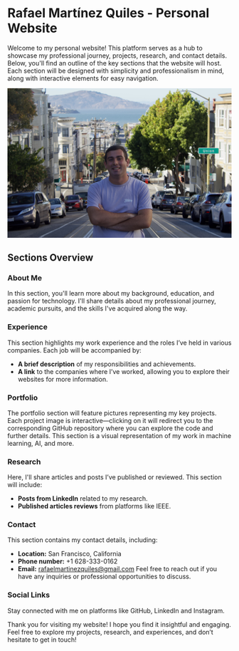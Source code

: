 # Rafael Martínez Quiles - Personal Website
Welcome to my personal website! This platform serves as a hub to showcase my professional journey, projects, research, and contact details. Below, you'll find an outline of the key sections that the website will host. Each section will be designed with simplicity and professionalism in mind, along with interactive elements for easy navigation.

![](img/a.jpg)

## Sections Overview

### About Me
In this section, you'll learn more about my background, education, and passion for technology. I'll share details about my professional journey, academic pursuits, and the skills I've acquired along the way.

### Experience
This section highlights my work experience and the roles I’ve held in various companies. Each job will be accompanied by:
- **A brief description** of my responsibilities and achievements.
- **A link** to the companies where I’ve worked, allowing you to explore their websites for more information.

### Portfolio
The portfolio section will feature pictures representing my key projects. Each project image is interactive—clicking on it will redirect you to the corresponding GitHub repository where you can explore the code and further details. This section is a visual representation of my work in machine learning, AI, and more.

### Research
Here, I'll share articles and posts I’ve published or reviewed. This section will include:
- **Posts from LinkedIn** related to my research.
- **Published articles reviews** from platforms like IEEE.

### Contact
This section contains my contact details, including:
- **Location:** San Francisco, California
- **Phone number:** +1 628-333-0162
- **Email:** rafaelmartinezquiles@gmail.com
Feel free to reach out if you have any inquiries or professional opportunities to discuss.

### Social Links
Stay connected with me on platforms like GitHub, LinkedIn and Instagram.

Thank you for visiting my website! I hope you find it insightful and engaging. Feel free to explore my projects, research, and experiences, and don’t hesitate to get in touch!
